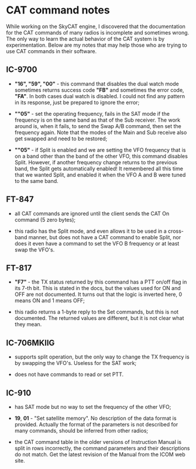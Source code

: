 # CAT command notes

While working on the SkyCAT engine, I discovered that the documentation for the CAT commands of many radios is incomplete and sometimes wrong.
The only way to learn the actual behavior of the CAT system is by experimentation. Below are my notes that may help those who are trying to use CAT commands in their software.

## IC-9700

- **"16", "59", "00"** - this command that disables the dual watch mode sometimes returns success code **"FB"** and sometimes the error code, **"FA"**. In both cases dual watch is disabled. I could not find any pattern in its response, just be prepared to ignore the error;

- **""05"** - set the operating frequency, fails in the SAT mode if the frequency is on the same band as that of the Sub receiver. The work around is, when it fails, to send the Swap A/B command, then set the frequency again. Note that the modes of the Main and Sub receive also get swapped and need to be restored;

- **""05"** - if Split is enabled and we are setting the VFO frequency that is on a band other than the band of the other VFO, this command disables Split. However, if another frequency change returns to the previous band, the Split gets automatically enabled! It remembered all this time that we wanted Split, and enabled it when the VFO A and B were tuned to the same band.

## FT-847

- all CAT commands are ignored until the client sends the CAT On command (5 zero bytes);

- this radio has the Split mode, and even allows it to be used in a cross-band manner, but does not have a CAT command to enable Split, nor does it even have a command to set the VFO B frequency or at least swap the VFO's.

## FT-817

- **"F7"** - the TX status returned by this command has a PTT on/off flag in its 7-th bit. This is stated in the docs, but the values used for ON and OFF are not documented. It turns out that the logic is inverted here, 0 means ON and 1 means OFF;

- this radio returns a 1-byte reply to the Set commands, but this is not documented. The returned values are different, but it is not clear what they mean.

## IC-706MKIIG

- supports split operation, but the only way to change the TX frequency is by swapping the VFO's. Useless for the SAT work;

- does not have commands to read or set PTT.

## IC-910

- has SAT mode but no way to set the frequency of the other VFO;

- **19**, **01** - "Set satellite memory". No description of the data format is provided. Actually the format of the parameters is not described for many commands, should be inferred from other radios;

- the CAT command table in the older versions of Instruction Manual is split in rows incorrectly, the command parameters and their descriptions do not match. Get the latest revision of the Manual from the ICOM web site.
